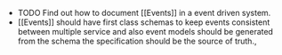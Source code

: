- TODO Find out how to document [[Events]] in a event driven system.
- [[Events]] should have first class schemas to keep events consistent between multiple service and also event models should be generated from the schema the specification should be the source of truth.,